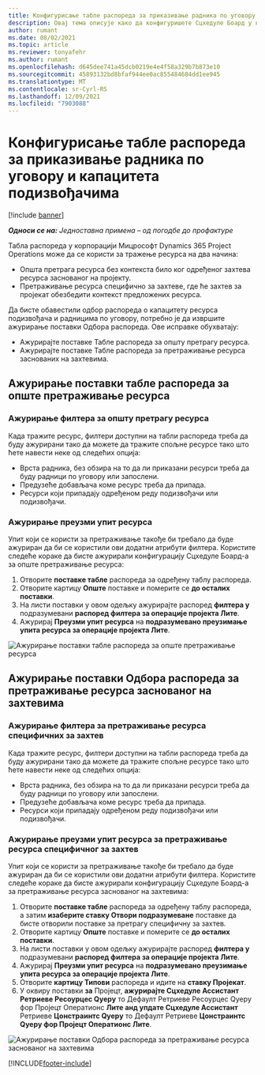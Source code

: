 ```yaml
---
title: Конфигурисање табле распореда за приказивање радника по уговору и капацитета подизвођачима
description: Овај тема описује како да конфигуришете Сцхедуле Боард у корпорацији Мицрософт Dynamics 365 Project Operations да прикаже капацитет ресурса подизвођачем приликом особља захтева за ресурсе пројекта.
author: rumant
ms.date: 08/02/2021
ms.topic: article
ms.reviewer: tonyafehr
ms.author: rumant
ms.openlocfilehash: d645dee741a45dcb0219e4e4f58a329b7b873e10
ms.sourcegitcommit: 45893132bd8bfaf944ee0ac855484684dd1ee945
ms.translationtype: MT
ms.contentlocale: sr-Cyrl-RS
ms.lasthandoff: 12/09/2021
ms.locfileid: "7903088"
---
```

# <a name="configure-schedule-board-to-show-contract-workers-and-subcontracted-capacity"></a>Конфигурисање табле распореда за приказивање радника по уговору и капацитета подизвођачима 

[!include [banner](../../includes/dataverse-preview.md)]

_**Односи се на:** Једноставна примена – од погодбе до профактуре_

Табла распореда у корпорацији Мицрософт Dynamics 365 Project Operations може да се користи за тражење ресурса на два начина:

- Општа претрага ресурса без контекста било ког одређеног захтева ресурса заснованог на пројекту.
- Претраживање ресурса специфично за захтеве, где ће захтев за пројекат обезбедити контекст предложених ресурса.

Да бисте обавестили одбор распореда о капацитету ресурса подизвођача и радницима по уговору, потребно је да извршите ажурирање поставки Одбора распореда. Ове исправке обухватају: 
- Ажурирајте поставке Табле распореда за општу претрагу ресурса.
- Ажурирајте поставке Табле распореда за претраживање ресурса заснованих на захтевима.

## <a name="update-schedule-board-settings-for-general-resource-search"></a>Ажурирање поставки табле распореда за опште претраживање ресурса
### <a name="update-filters-for-general-resource-search"></a>Ажурирање филтера за општу претрагу ресурса
Када тражите ресурс, филтери доступни на табли распореда треба да буду ажурирани тако да можете да тражите спољне ресурсе тако што ћете навести неке од следећих опција:
  - Врста радника, без обзира на то да ли приказани ресурси треба да буду радници по уговору или запослени.
  - Предузеће добављача коме ресурс треба да припада.
  - Ресурси који припадају одређеном реду подизвођачи или подизвођачи.
    
### <a name="update-retrieve-resource-query"></a>Ажурирање преузми упит ресурса
Упит који се користи за претраживање такође би требало да буде ажуриран да би се користили ови додатни атрибути филтера. Користите следеће кораке да бисте ажурирали конфигурацију Сцхедуле Боард-а за опште претраживање ресурса:  
1. Отворите **поставке табле** распореда за одређену таблу распореда.
2. Отворите картицу **Опште** поставке и померите се **до осталих поставки**.
3. На листи поставки у овом одељку ажурирајте распоред **филтера у** подразумевани **распоред филтера за операције пројекта Лите**.
4. Ажурирај **Преузми упит ресурса** на **подразумевано преузимање упита ресурса за операције пројекта Лите**.

![Ажурирање поставки табле распореда за опште претраживање ресурса](../media/BoardSettings.png)  

## <a name="update-schedule-board-settings-for-requirementbased-resource-search"></a>Ажурирање поставки Одбора распореда за претраживање ресурса заснованог на захтевима
### <a name="update-filters-for-requirement-specific-resource-search"></a>Ажурирање филтера за претраживање ресурса специфичних за захтев 
Када тражите ресурс, филтери доступни на табли распореда треба да буду ажурирани тако да можете да тражите спољне ресурсе тако што ћете навести неке од следећих опција:
 - Врста радника, без обзира на то да ли приказани ресурси треба да буду радници по уговору или запослени.
 - Предузеће добављача коме ресурс треба да припада.
 - Ресурси који припадају одређеном реду подизвођачи или подизвођачи.

### <a name="update-retrieve-resource-query-for-requirement-specific-resource-search"></a>Ажурирање преузми упит ресурса за претраживање ресурса специфичног за захтев 
Упит који се користи за претраживање такође би требало да буде ажуриран да би се користили ови додатни атрибути филтера. Користите следеће кораке да бисте ажурирали конфигурацију Сцхедуле Боард-а за претраживање ресурса заснованог на захтевима:

1. Отворите **поставке табле** распореда за одређену таблу распореда, а затим **изаберите ставку Отвори подразумеване** поставке да бисте отворили поставке за претрагу специфичну за захтев.
2. Отворите картицу **Опште** поставке и померите се **до осталих поставки**.
3. На листи поставки у овом одељку ажурирајте распоред **филтера у** подразумевани **распоред филтера за операције пројекта Лите**.
4. Ажурирај **Преузми упит ресурса** на **подразумевано преузимање упита ресурса за операције пројекта Лите**.
5. Отворите **картицу Типови** распореда и идите на **ставку Пројекат**.
6. У оквиру поставки **за** Пројецт, **ажурирајте Сцхедуле Ассистант Ретриеве Ресоурцес Qуерy** то Дефаулт Ретриеве Ресоурцес Qуерy фор Пројецт Оператионс **Лите анд упдате Сцхедуле Ассистант** Ретриеве **Цонстраинтс Qуерy** то Дефаулт Ретриеве **Цонстраинтс Qуерy фор Пројецт Оператионс Лите**.

![Ажурирање поставки Одбора распореда за претраживање ресурса заснованог на захтевима](../media/SASettings.png)  

[!INCLUDE[footer-include](../../includes/footer-banner.md)]
